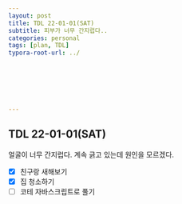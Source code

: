 ```yaml
---
layout: post
title: TDL 22-01-01(SAT)
subtitle: 피부가 너무 간지럽다..
categories: personal
tags: [plan, TDL]
typora-root-url: ../







---
```




## TDL 22-01-01(SAT)



얼굴이 너무 간지럽다. 계속 긁고 있는데 원인을 모르겠다.




- [x] 친구랑 새해보기
- [x] 집 청소하기
- [ ] 코테 자바스크립트로 풀기